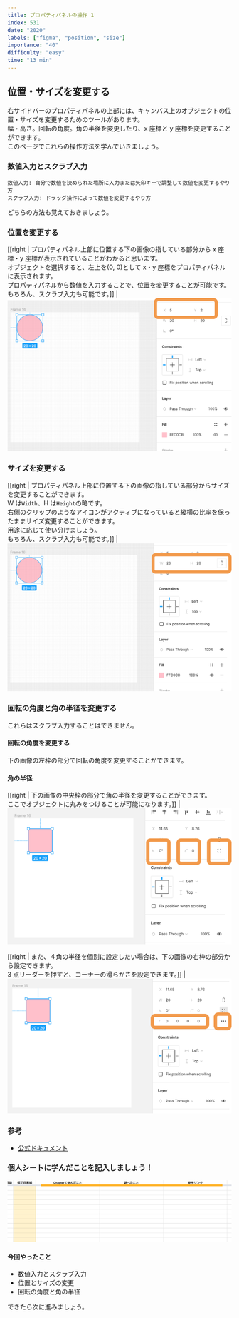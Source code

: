 ```yaml
---
title: プロパティパネルの操作 1
index: 531
date: "2020"
labels: ["figma", "position", "size"]
importance: "40"
difficulty: "easy"
time: "13 min"
---
```


## 位置・サイズを変更する

右サイドバーのプロパティパネルの上部には、キャンバス上のオブジェクトの位置・サイズを変更するためのツールがあります。  
幅・高さ。回転の角度。角の半径を変更したり、x 座標と y 座標を変更することができます。  
このページでこれらの操作方法を学んでいきましょう。

### 数値入力とスクラブ入力

```
数値入力: 自分で数値を決められた場所に入力または矢印キーで調整して数値を変更するやり方
スクラブ入力: ドラッグ操作によって数値を変更するやり方
```

どちらの方法も覚えておきましょう。

### 位置を変更する

[[right | プロパティパネル上部に位置する下の画像の指している部分から x 座標・y 座標が表示されていることがわかると思います。<br/>オブジェクトを選択すると、左上を(0, 0)として x・y 座標をプロパティパネルに表示されます。<br/>プロパティパネルから数値を入力することで、位置を変更することが可能です。<br/>もちろん、スクラブ入力も可能です。]]
| ![position](./img/position2.png)

### サイズを変更する

[[right | プロパティパネル上部に位置する下の画像の指している部分からサイズを変更することができます。<br/>W は`Width`、H は`Height`の略です。<br/>右側のクリップのようなアイコンがアクティブになっていると縦横の比率を保ったままサイズ変更することができます。<br/>用途に応じて使い分けましょう。<br/>もちろん、スクラブ入力も可能です。]]
| ![resize](./img/resize.png)

### 回転の角度と角の半径を変更する

これらはスクラブ入力することはできません。

#### 回転の角度を変更する

下の画像の左枠の部分で回転の角度を変更することができます。

#### 角の半径

[[right | 下の画像の中央枠の部分で角の半径を変更することができます。<br/>ここでオブジェクトに丸みをつけることが可能になります。]]
| ![degree-radius](./img/degree-radius.png)

[[right | また、４角の半径を個別に設定したい場合は、下の画像の右枠の部分から設定できます。<br/>3 点リーダーを押すと、コーナーの滑らかさを設定できます。]]
| ![radius-detail](./img/radius-detail.png)

### 参考

- [公式ドキュメント](https://help.figma.com/hc/en-us/articles/360039956914-Adjust-alignment-dimensions-rotation-and-position)

### 個人シートに学んだことを記入しましょう！

![sheet](../../assets/sheet.png)

#### 今回やったこと

- 数値入力とスクラブ入力
- 位置とサイズの変更
- 回転の角度と角の半径

できたら次に進みましょう。
